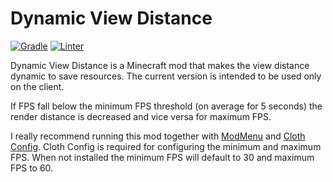 # Dynamic View Distance

[![Gradle](https://github.com/Albert-Einholz/Dynamic-View-Distance/actions/workflows/gradle.yml/badge.svg)](https://github.com/Albert-Einholz/Dynamic-View-Distance/actions/workflows/gradle.yml)
[![Linter](https://github.com/Albert-Einholz/Dynamic-View-Distance/actions/workflows/linter.yml/badge.svg)](https://github.com/Albert-Einholz/Dynamic-View-Distance/actions/workflows/linter.yml)

Dynamic View Distance is a Minecraft mod that makes the view distance dynamic to save resources. The current version is intended to be used only on the client.

If FPS fall below the minimum FPS threshold (on average for 5 seconds) the render distance is decreased and vice versa for maximum FPS.

I really recommend running this mod together with [ModMenu](https://www.curseforge.com/minecraft/mc-mods/modmenu) and [Cloth Config](https://www.curseforge.com/minecraft/mc-mods/cloth-config). Cloth Config is required for configuring the minimum and maximum FPS. When not installed the minimum FPS will default to 30 and maximum FPS to 60.
